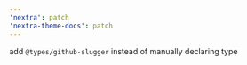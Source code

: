 ```yaml
---
'nextra': patch
'nextra-theme-docs': patch
---
```


add `@types/github-slugger` instead of manually declaring type
